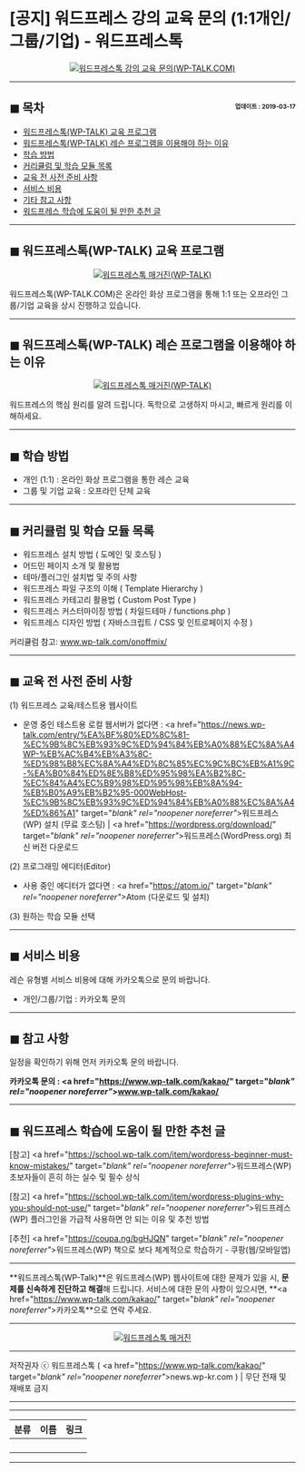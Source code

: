 # [공지] 워드프레스 강의 교육 문의 (1:1개인/그룹/기업) - 워드프레스톡

<center><a href="https://www.wp-talk.com/kakao/" target="_blank" rel="noopener noreferrer"_><img src="https://hellotblog.files.wordpress.com/2019/03/wptalk-tutor-lesson-01-300x300.png" style="max-width:100%;" alt="워드프레스톡 강의 교육 문의(WP-TALK.COM)"></a></center>

<!-- <a name="index"></a> -->
***
## ◼︎ 목차 <span style="font-size:0.5em; float:right; padding:0.5em 0 0;">업데이트 : 2019-03-17</span>

- [워드프레스톡(WP-TALK) 교육 프로그램](#index-00)
- [워드프레스톡(WP-TALK) 레슨 프로그램을 이용해야 하는 이유](#index-01)
- [학습 방법](#index-02)
- [커리큘럼 및 학습 모듈 목록](#index-03)
- [교육 전 사전 준비 사항](#index-04)
- [서비스 비용](#index-05)
- [기타 참고 사항](#index-06)
- [워드프레스 학습에 도움이 될 만한 추천 글](#recommendation)

<!-- <a name="index-00"></a> -->
***
## ◼︎ 워드프레스톡(WP-TALK) 교육 프로그램

<center><a href="https://www.wp-talk.com/kakao/" target="_blank" rel="noopener noreferrer"_><img src="https://hellotblog.files.wordpress.com/2018/11/wptalk-logo-150x150.png" style="max-width:100%;" alt="워드프레스톡 매거진(WP-TALK)"></a></center>

워드프레스톡(WP-TALK.COM)은 온라인 화상 프로그램을 통해 1:1 또는 오프라인 그룹/기업 교육을 상시 진행하고 있습니다.

<!-- <a name="index-01"></a> -->
***
## ◼︎ 워드프레스톡(WP-TALK) 레슨 프로그램을 이용해야 하는 이유

<center><a href="https://www.wp-talk.com/lesson/" target="_blank" rel="noopener noreferrer"_><img src="https://hellotblog.files.wordpress.com/2019/03/classroom-online-wptalk-00-800x500.png" style="max-width:100%;" alt="워드프레스톡 매거진(WP-TALK)"></a></center>

워드프레스의 핵심 원리를 알려 드립니다.
독학으로 고생하지 마시고, 빠르게 원리를 이해하세요.

<!-- <a name="index-02"></a> -->
***
## ◼︎ 학습 방법

- 개인 (1:1) : 온라인 화상 프로그램을 통한 레슨 교육
- 그룹 및 기업 교육 : 오프라인 단체 교육

<!-- <a name="index-03"></a> -->
***
## ◼︎ 커리큘럼 및 학습 모듈 목록

- 워드프레스 설치 방법 ( 도메인 및 호스팅 )
- 어드민 페이지 소개 및 활용법
- 테마/플러그인 설치법 및 주의 사항
- 워드프레스 파일 구조의 이해 ( Template Hierarchy )
- 워드프레스 카테고리 활용법 ( Custom Post Type )
- 워드프레스 커스터마이징 방법 ( 차일드테마 / functions.php )
- 워드프레스 디자인 방법 ( 자바스크립트 / CSS 및 인트로페이지 수정 )

커리큘럼 참고: www.wp-talk.com/onoffmix/

<!-- <a name="index-04"></a> -->
***
## ◼︎ 교육 전 사전 준비 사항

(1) 워드프레스 교육/테스트용 웹사이트

- 운영 중인 테스트용 로컬 웹서버가 없다면 : <a href="https://news.wp-talk.com/entry/%EA%BF%80%ED%8C%81-%EC%9B%8C%EB%93%9C%ED%94%84%EB%A0%88%EC%8A%A4WP-%EB%AC%B4%EB%A3%8C-%ED%98%B8%EC%8A%A4%ED%8C%85%EC%9C%BC%EB%A1%9C-%EA%B0%84%ED%8E%B8%ED%95%98%EA%B2%8C-%EC%84%A4%EC%B9%98%ED%95%98%EB%8A%94-%EB%B0%A9%EB%B2%95-000WebHost-%EC%9B%8C%EB%93%9C%ED%94%84%EB%A0%88%EC%8A%A4%ED%86%A1" target="_blank" rel="noopener noreferrer"_>워드프레스(WP) 설치 (무료 호스팅)</a> | <a href="https://wordpress.org/download/" target="_blank" rel="noopener noreferrer"_>워드프레스(WordPress.org) 최신 버전 다운로드</a>

(2) 프로그래밍 에디터(Editor)

- 사용 중인 에디터가 없다면 : <a href="https://atom.io/" target="_blank" rel="noopener noreferrer"_>Atom (다운로드 및 설치)</a>

(3) 원하는 학습 모듈 선택

<!-- <a name="index-05"></a> -->
***
## ◼︎ 서비스 비용

레슨 유형별 서비스 비용에 대해 카카오톡으로 문의 바랍니다.

- 개인/그룹/기업 : 카카오톡 문의

<!-- <a name="index-06"></a> -->
***
## ◼︎ 참고 사항

일정을 확인하기 위해 먼저 카카오톡 문의 바랍니다.

**카카오톡 문의 : <a href="https://www.wp-talk.com/kakao/" target="_blank" rel="noopener noreferrer"_>www.wp-talk.com/kakao/</a>**

<!-- <a name="recommendation"></a> -->
***
## ◼︎ 워드프레스 학습에 도움이 될 만한 추천 글

[참고] <a href="https://school.wp-talk.com/item/wordpress-beginner-must-know-mistakes/" target="_blank" rel="noopener noreferrer"_>워드프레스(WP) 초보자들이 흔히 하는 실수 및 필수 상식</a>

[참고] <a href="https://school.wp-talk.com/item/wordpress-plugins-why-you-should-not-use/" target="_blank" rel="noopener noreferrer"_>워드프레스(WP) 플러그인을 가급적 사용하면 안 되는 이유 및 추천 방법</a>

[추천] <a href="https://coupa.ng/bgHJQN" target="_blank" rel="noopener noreferrer"_>워드프레스(WP) 책으로 보다 체계적으로 학습하기 - 쿠팡(웹/모바일앱)</a>

***
**워드프레스톡(WP-Talk)**은 워드프레스(WP) 웹사이트에 대한 문제가 있을 시, **문제를 신속하게 진단하고 해결**해 드립니다. 서비스에 대한 문의 사항이 있으시면, **<a href="https://www.wp-talk.com/kakao/" target="_blank" rel="noopener noreferrer"_>카카오톡</a>**으로 연락 주세요.

***
<center><a href="https://www.wp-talk.com/kakao/" target="_blank" rel="noopener noreferrer"_><img src="https://hellotblog.files.wordpress.com/2018/11/wptalk-logo-966x200.png" style="max-width:100%;" alt="워드프레스톡 매거진"></a></center>

***
저작권자 ⓒ 워드프레스톡 ( <a href="https://www.wp-talk.com/kakao/" target="_blank" rel="noopener noreferrer"_>news.wp-kr.com</a> ) | 무단 전재 및 재배포 금지

***


***
|분류|이름|링크|
|:-:|:-:|:-:|
||||
||||
||||
||||

***
